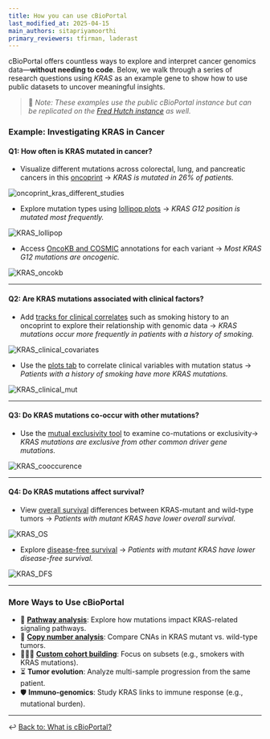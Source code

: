 ```yaml
---
title: How you can use cBioPortal
last_modified_at: 2025-04-15
main_authors: sitapriyamoorthi
primary_reviewers: tfirman, laderast  
---
```


cBioPortal offers countless ways to explore and interpret cancer genomics data—**without needing to code**. Below, we walk through a series of research questions using *KRAS* as an example gene to show how to use public datasets to uncover meaningful insights.

> 📝 *Note: These examples use the public cBioPortal instance but can be replicated on the [Fred Hutch instance](https://cbioportal.fredhutch.org/) as well.*

### Example: Investigating KRAS in Cancer

#### **Q1: How often is KRAS mutated in cancer?**

- Visualize different mutations across colorectal, lung, and pancreatic cancers in this [oncoprint](https://www.cbioportal.org/results/oncoprint?cancer_study_list=nsclc_tcga_broad_2016%2Cpaad_tcga%2Ccoadread_tcga&tab_index=tab_visualize&profileFilter=mutations%2Cgistic%2Ccna%2Cstructural_variants&case_set_id=all&Action=Submit&gene_list=KRAS&comparison_subtab=survival) → *KRAS is mutated in 26% of patients.*
  
![oncoprint_kras_different_studies](/datademos/assets/cbio_01_oncoprint_kras_different_studies.png)

- Explore mutation types using [lollipop plots](https://www.cbioportal.org/results/mutations?cancer_study_list=nsclc_tcga_broad_2016%2Cpaad_tcga%2Ccoadread_tcga&tab_index=tab_visualize&profileFilter=mutations%2Cgistic%2Ccna%2Cstructural_variants&case_set_id=all&Action=Submit&gene_list=KRAS&comparison_subtab=survival) → *KRAS G12 position is mutated most frequently.*
  
![KRAS_lollipop](/datademos/assets/cbio_02_KRAS_lollipop.png) 

- Access [OncoKB and COSMIC](https://www.cbioportal.org/results/mutations?cancer_study_list=nsclc_tcga_broad_2016%2Cpaad_tcga%2Ccoadread_tcga&tab_index=tab_visualize&profileFilter=mutations%2Cgistic%2Ccna%2Cstructural_variants&case_set_id=all&Action=Submit&gene_list=KRAS&comparison_subtab=survival) annotations for each variant → *Most KRAS G12 mutations are oncogenic.*
  
![KRAS_oncokb](/datademos/assets/cbio_03_KRAS_oncokb.png)

---

#### **Q2: Are KRAS mutations associated with clinical factors?**

- Add [tracks for clinical correlates](https://www.cbioportal.org/results/oncoprint?cancer_study_list=nsclc_tcga_broad_2016%2Cpaad_tcga%2Ccoadread_tcga&tab_index=tab_visualize&profileFilter=mutations%2Cgistic%2Ccna%2Cstructural_variants&case_set_id=all&Action=Submit&gene_list=KRAS&comparison_subtab=survival) such as smoking history to an oncoprint to explore their relationship with genomic data → *KRAS mutations occur more frequently in patients with a history of smoking.*

![KRAS_clinical_covariates](/datademos/assets/cbio_04_KRAS_clinical_covariates.png)

- Use the [plots tab](https://www.cbioportal.org/results/plots?cancer_study_list=nsclc_tcga_broad_2016%2Cpaad_tcga%2Ccoadread_tcga&tab_index=tab_visualize&profileFilter=mutations%2Cgistic%2Ccna%2Cstructural_variants&case_set_id=all&Action=Submit&gene_list=KRAS&comparison_subtab=survival&plots_horz_selection=%7B%22dataType%22%3A%22clinical_attribute%22%2C%22selectedDataSourceOption%22%3A%22SMOKING_HISTORY%22%7D&plots_vert_selection=%7B%22selectedGeneOption%22%3A3845%2C%22dataType%22%3A%22MUTATION_EXTENDED%22%2C%22mutationCountBy%22%3A%22MutationType%22%7D&plots_coloring_selection=%7B%22colorByCopyNumber%22%3A%22false%22%2C%22colorBySv%22%3A%22false%22%7D) to correlate clinical variables with mutation status → *Patients with a history of smoking have more KRAS mutations.*

![KRAS_clinical_mut](/datademos/assets/cbio_05_KRAS_clinical_mut.png)

---

#### **Q3: Do KRAS mutations co-occur with other mutations?**

- Use the [mutual exclusivity tool](https://www.cbioportal.org/results/mutualExclusivity?cancer_study_list=nsclc_tcga_broad_2016%2Cpaad_tcga%2Ccoadread_tcga&tab_index=tab_visualize&profileFilter=mutations%2Cgistic%2Ccna%2Cstructural_variants&case_set_id=all&Action=Submit&gene_list=KRAS%250AEGFR%250ACDKN2A&comparison_subtab=clinical&Z_SCORE_THRESHOLD=2.0&RPPA_SCORE_THRESHOLD=2.0&geneset_list=%20) to examine co-mutations or exclusivity→ *KRAS mutations are exclusive from other common driver gene mutations.*
  
![KRAS_cooccurence](/datademos/assets/cbio_06_KRAS_cooccurence.png)

---

#### **Q4: Do KRAS mutations affect survival?**

- View [overall survival](https://www.cbioportal.org/results/comparison?cancer_study_list=nsclc_tcga_broad_2016%2Cpaad_tcga%2Ccoadread_tcga&tab_index=tab_visualize&profileFilter=mutations%2Cgistic%2Ccna%2Cstructural_variants&case_set_id=all&Action=Submit&gene_list=KRAS&comparison_subtab=survival) differences between KRAS-mutant and wild-type tumors → *Patients with mutant KRAS have lower overall survival.*
  
![KRAS_OS](/datademos/assets/cbio_07_KRAS_OS.png)

- Explore [disease-free survival](https://www.cbioportal.org/results/comparison?cancer_study_list=nsclc_tcga_broad_2016%2Cpaad_tcga%2Ccoadread_tcga&tab_index=tab_visualize&profileFilter=mutations%2Cgistic%2Ccna%2Cstructural_variants&case_set_id=all&Action=Submit&gene_list=KRAS&comparison_subtab=survival&Z_SCORE_THRESHOLD=2.0&RPPA_SCORE_THRESHOLD=2.0&geneset_list=%20) → *Patients with mutant KRAS have lower disease-free survival.*
  
![KRAS_DFS](/datademos/assets/cbio_08_KRAS_DFS.png)

---

### More Ways to Use cBioPortal

- 🔬 [**Pathway analysis**](https://www.cbioportal.org/results/pathways?cancer_study_list=nsclc_tcga_broad_2016%2Cpaad_tcga%2Ccoadread_tcga&tab_index=tab_visualize&profileFilter=mutations%2Cgistic%2Ccna%2Cstructural_variants&case_set_id=all&Action=Submit&gene_list=KRAS&comparison_subtab=survival&Z_SCORE_THRESHOLD=2.0&RPPA_SCORE_THRESHOLD=2.0&geneset_list=%20): Explore how mutations impact KRAS-related signaling pathways.
- 🧬 [**Copy number analysis**](https://www.cbioportal.org/results/cnSegments?cancer_study_list=nsclc_tcga_broad_2016%2Cpaad_tcga%2Ccoadread_tcga&tab_index=tab_visualize&profileFilter=mutations%2Cgistic%2Ccna%2Cstructural_variants&case_set_id=all&Action=Submit&gene_list=KRAS&comparison_subtab=survival&Z_SCORE_THRESHOLD=2.0&RPPA_SCORE_THRESHOLD=2.0&geneset_list=%20): Compare CNAs in KRAS mutant vs. wild-type tumors.
- 🧑‍🤝‍🧑 [**Custom cohort building**](https://www.cbioportal.org/study/summary?id=nsclc_tcga_broad_2016%2Cpaad_tcga%2Ccoadread_tcga): Focus on subsets (e.g., smokers with KRAS mutations).
- ⏳ **Tumor evolution**: Analyze multi-sample progression from the same patient.
- 🛡️ **Immuno-genomics**: Study KRAS links to immune response (e.g., mutational burden).

---

↩️ [Back to: What is cBioPortal?](/datascience/fh-cbio-intro#what-is-cbioportal)
